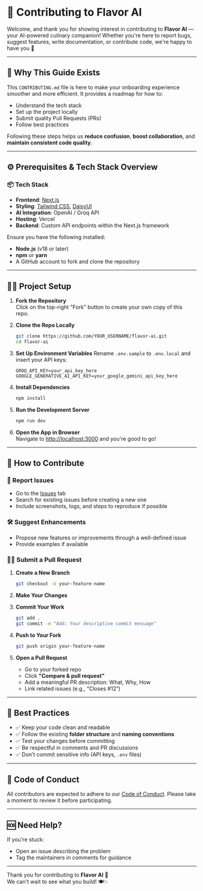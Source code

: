 # 🙌 Contributing to Flavor AI

Welcome, and thank you for showing interest in contributing to **Flavor AI** — your AI-powered culinary companion! Whether you're here to report bugs, suggest features, write documentation, or contribute code, we're happy to have you 💖

---

## 📌 Why This Guide Exists

This `CONTRIBUTING.md` file is here to make your onboarding experience smoother and more efficient. It provides a roadmap for how to:
- Understand the tech stack
- Set up the project locally
- Submit quality Pull Requests (PRs)
- Follow best practices

Following these steps helps us **reduce confusion**, **boost collaboration**, and **maintain consistent code quality**.

---

## ⚙️ Prerequisites & Tech Stack Overview

### 📦 Tech Stack
- **Frontend**: [Next.js](https://nextjs.org/)
- **Styling**: [Tailwind CSS](https://tailwindcss.com/), [DaisyUI](https://daisyui.com/)
- **AI Integration**: OpenAI / Groq API
- **Hosting**: Vercel
- **Backend**: Custom API endpoints within the Next.js framework

Ensure you have the following installed:
- **Node.js** (v18 or later)
- **npm** or **yarn**
- A GitHub account to fork and clone the repository

---

## 🧑‍💻 Project Setup

1. **Fork the Repository**  
   Click on the top-right "Fork" button to create your own copy of this repo.

2. **Clone the Repo Locally**
   ```bash
   git clone https://github.com/YOUR_USERNAME/flavor-ai.git
   cd flavor-ai
   ```

3. **Set Up Environment Variables**
   Rename `.env.sample` to `.env.local` and insert your API keys:
   ```env
   GROQ_API_KEY=your_api_key_here
   GOOGLE_GENERATIVE_AI_API_KEY=your_google_gemini_api_key_here
   ```

4. **Install Dependencies**
   ```bash
   npm install
   ```

5. **Run the Development Server**
   ```bash
   npm run dev
   ```

6. **Open the App in Browser**  
   Navigate to [http://localhost:3000](http://localhost:3000) and you're good to go!

---

## 🔁 How to Contribute

### 🐞 Report Issues
- Go to the [Issues](https://github.com/Ayushjhawar8/Flavor-ai/issues) tab
- Search for existing issues before creating a new one
- Include screenshots, logs, and steps to reproduce if possible

### 🛠 Suggest Enhancements
- Propose new features or improvements through a well-defined issue
- Provide examples if available

### 👩‍💻 Submit a Pull Request

1. **Create a New Branch**
   ```bash
   git checkout -b your-feature-name
   ```

2. **Make Your Changes**

3. **Commit Your Work**
   ```bash
   git add .
   git commit -m "Add: Your descriptive commit message"
   ```

4. **Push to Your Fork**
   ```bash
   git push origin your-feature-name
   ```

5. **Open a Pull Request**
   - Go to your forked repo
   - Click **"Compare & pull request"**
   - Add a meaningful PR description: What, Why, How
   - Link related issues (e.g., “Closes #12”)

---

## 🧭 Best Practices

- ✅ Keep your code clean and readable
- ✅ Follow the existing **folder structure** and **naming conventions**
- ✅ Test your changes before committing
- ✅ Be respectful in comments and PR discussions
- ✅ Don’t commit sensitive info (API keys, `.env` files)

---

## 🤝 Code of Conduct

All contributors are expected to adhere to our [Code of Conduct](./CODE_OF_CONDUCT.md). Please take a moment to review it before participating.

---

## 🆘 Need Help?

If you're stuck:
- Open an issue describing the problem
- Tag the maintainers in comments for guidance

---

Thank you for contributing to **Flavor AI** 🌟  
We can't wait to see what you build! 🍽️✨
